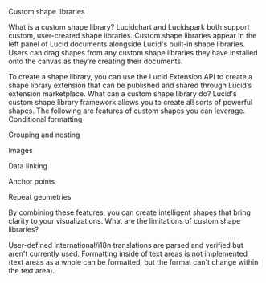  Custom shape libraries

What is a custom shape library?
Lucidchart and Lucidspark both support custom, user-created shape libraries. Custom shape libraries appear in the left panel of Lucid documents alongside Lucid's built-in shape libraries.
Users can drag shapes from any custom shape libraries they have installed onto the canvas as they’re creating their documents.

To create a shape library, you can use the Lucid Extension API to create a shape library extension that can be published and shared through Lucid’s extension marketplace.
What can a custom shape library do?
Lucid's custom shape library framework allows you to create all sorts of powerful shapes.
The following are features of custom shapes you can leverage.
Conditional formatting

Grouping and nesting

Images

Data linking

Anchor points

Repeat geometries

By combining these features, you can create intelligent shapes that bring clarity to your visualizations.
What are the limitations of custom shape libraries?

User-defined international/i18n translations are parsed and verified but aren't currently used.
Formatting inside of text areas is not implemented (text areas as a whole can be formatted, but the format can't change within the text area).
